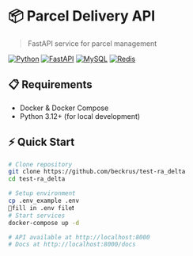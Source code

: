 # 📦 Parcel Delivery API

> FastAPI service for parcel management

[![Python](https://img.shields.io/badge/Python-3.12-blue.svg)](https://python.org)
[![FastAPI](https://img.shields.io/badge/FastAPI-0.104-green.svg)](https://fastapi.tiangolo.com)
[![MySQL](https://img.shields.io/badge/MySQL-8.0-orange.svg)](https://mysql.com)
[![Redis](https://img.shields.io/badge/Redis-7.4-red.svg)](https://redis.io)

## 📋 Requirements

- Docker & Docker Compose
- Python 3.12+ (for local development)

## ⚡ Quick Start

```bash
# Clone repository
git clone https://github.com/beckrus/test-ra_delta
cd test-ra_delta

# Setup environment
cp .env_example .env
🔴fill in .env file❗
# Start services
docker-compose up -d

# API available at http://localhost:8000
# Docs at http://localhost:8000/docs